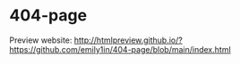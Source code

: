 # 404-page
Preview website: http://htmlpreview.github.io/?https://github.com/emily1in/404-page/blob/main/index.html